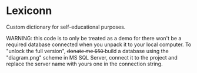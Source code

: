 # Lexiconn
Custom dictionary for self-educational purposes.

WARNING: this code is to only be treated as a demo for there won't be a required database connected when you unpack it to your local computer. To "unlock the full version", d̶o̶n̶a̶t̶e̶ ̶m̶e̶ ̶$̶5̶0̶  build a database using the "diagram.png" scheme in MS SQL Server, connect it to the project and replace the server name with yours one in the connection string.
